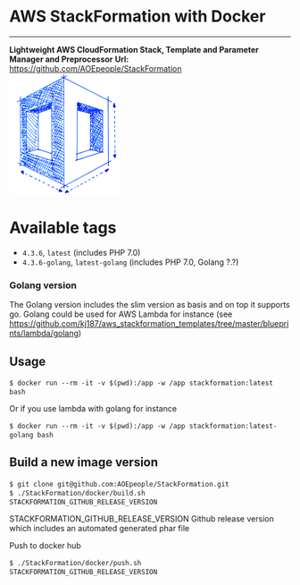 
# AWS StackFormation with Docker
___
**Lightweight AWS CloudFormation Stack, Template and Parameter Manager and Preprocessor**
**Url:** https://github.com/AOEpeople/StackFormation
![alt text][logo]

# Available tags

- `4.3.6`, `latest` (includes PHP 7.0)
- `4.3.6-golang`, `latest-golang` (includes PHP 7.0, Golang ?.?)

### Golang version
The Golang version includes the slim version as basis and on top it supports go. Golang could be used for AWS Lambda for instance (see https://github.com/kj187/aws_stackformation_templates/tree/master/blueprints/lambda/golang)

## Usage

```
$ docker run --rm -it -v $(pwd):/app -w /app stackformation:latest bash
```

Or if you use lambda with golang for instance
```
$ docker run --rm -it -v $(pwd):/app -w /app stackformation:latest-golang bash
```

## Build a new image version

```
$ git clone git@github.com:AOEpeople/StackFormation.git
$ ./StackFormation/docker/build.sh STACKFORMATION_GITHUB_RELEASE_VERSION
```

STACKFORMATION_GITHUB_RELEASE_VERSION
Github release version which includes an automated generated phar file

Push to docker hub

```
$ ./StackFormation/docker/push.sh STACKFORMATION_GITHUB_RELEASE_VERSION
```

[logo]: https://raw.githubusercontent.com/AOEpeople/StackFormation/master/doc/Images/stackformation_200px.png "StackFormation"
